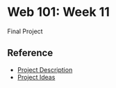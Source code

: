 # Web 101: Week 11
Final Project

## Reference
- [Project Description](FinalProject.md)
- [Project Ideas](ProjectIdeas.md)